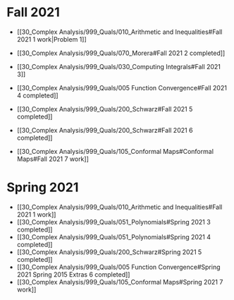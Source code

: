 # Fall 2021

- [[30_Complex Analysis/999_Quals/010_Arithmetic and Inequalities#Fall 2021 1 work|Problem 1]]

- [[30_Complex Analysis/999_Quals/070_Morera#Fall 2021 2 completed]]

- [[30_Complex Analysis/999_Quals/030_Computing Integrals#Fall 2021 3]]

- [[30_Complex Analysis/999_Quals/005 Function Convergence#Fall 2021 4 completed]]

- [[30_Complex Analysis/999_Quals/200_Schwarz#Fall 2021 5 completed]]

- [[30_Complex Analysis/999_Quals/200_Schwarz#Fall 2021 6 completed]]

- [[30_Complex Analysis/999_Quals/105_Conformal Maps#Conformal Maps#Fall 2021 7 work]]

# Spring 2021


- [[30_Complex Analysis/999_Quals/010_Arithmetic and Inequalities#Fall 2021 1 work]]
- [[30_Complex Analysis/999_Quals/051_Polynomials#Spring 2021 3 completed]]
- [[30_Complex Analysis/999_Quals/051_Polynomials#Spring 2021 4 completed]]
- [[30_Complex Analysis/999_Quals/200_Schwarz#Spring 2021 5 completed]]
- [[30_Complex Analysis/999_Quals/005 Function Convergence#Spring 2021 Spring 2015 Extras 6 completed]]
- [[30_Complex Analysis/999_Quals/105_Conformal Maps#Spring 2021 7 work]]
